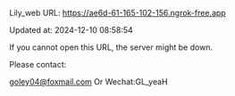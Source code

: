 Lily_web URL: https://ae6d-61-165-102-156.ngrok-free.app

Updated at: 2024-12-10 08:58:54

If you cannot open this URL, the server might be down.

Please contact: 

goley04@foxmail.com Or Wechat:GL_yeaH